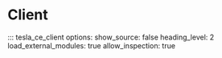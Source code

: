 # Client

::: tesla_ce_client
    options:
        show_source: false
        heading_level: 2
        load_external_modules: true
        allow_inspection: true